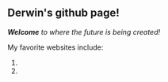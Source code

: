 ## Derwin's github page!
_**Welcome** to where the future is being created!_

My favorite websites include:
1. []("Niagara.edu")
1. []("youtube.com")
